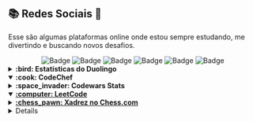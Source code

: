 ## :books: Redes Sociais :space_invader:

Esse são algumas plataformas online onde estou sempre estudando, me divertindo e buscando novos desafios.

<div align="center"> 
<img src="https://img.shields.io/badge/TryHackMe-212C42.svg?style=for-the-badge&logo=TryHackMe&logoColor=white" alt="Badge">
<img src="https://img.shields.io/badge/Hack%20The%20Box-9FEF00.svg?style=for-the-badge&logo=Hack-The-Box&logoColor=black" alt="Badge">
<img src="https://img.shields.io/badge/CodeChef-5B4638.svg?style=for-the-badge&logo=CodeChef&logoColor=white" alt="Badge">
<img src="https://img.shields.io/badge/LeetCode-FFA116.svg?style=for-the-badge&logo=LeetCode&logoColor=white" alt="Badge">
<img src="https://img.shields.io/badge/Chess.com-81B64C.svg?style=for-the-badge&logo=chessdotcom&logoColor=white" alt="Badge">
<img src="https://img.shields.io/badge/Duolingo-58CC02.svg?style=for-the-badge&logo=Duolingo&logoColor=white" alt="Badge">
</div>

<!-- DUOLINGO  -->
<details close>
<summary> <b> :bird: Estatísticas do Duolingo</b> </summary>

<div align="center">
<a href="https://www.duolingo.com/profile/mayannait">
<img alt="duolingo" src="https://github-duolingo-widget.onrender.com/api/duolingo-badge?username=mayannait&darkMode=true" width="350"/>
</br>
<img alt="duolingo" src="https://duolingo-stats-card.vercel.app/api?username=mayannait&theme=onedark" width="350"/>
</a>
</div>
</details>

<details open>
<summary> <b> :cook: CodeChef </b> </summary>

</details>
  
<!-- CODEWARS -->
<details close>
<summary> <b> :space_invader: Codewars Stats</b> </summary>

<p align="center">
​<a href="https://www.codewars.com/users/mayannaoliveira">
<img alt="codewars" src="https://github.r2v.ch/codewars?user=mayannaoliveira&name=true&top_languages=true&stroke=white&theme=default"/>
  </br>
<img alt="codewars" src="https://www.codewars.com/users/mayannaoliveira/badges/large"/>
</p>
</details>
  
<details open>
<summary> <b>:computer: LeetCode </b> </summary>

</details>

<details close>
<summary> <b> :chess_pawn: Xadrez no Chess.com </b> </summary>
<!-- CHESS.COM https://github.com/Prathamesh-B/chesscom-stats-svg -->
<div align="center">
<img src="https://chesscom-stats-svg.vercel.app/stats?username=mayannait&theme=dark&borderRadius=3" alt="ChessStats"/>
</br>
<!--START_SECTION:chessStats-->
<!--END_SECTION:chessStats-->
</div>
</details>

<!-- DISCORD https://github.com/dgibbs64/discord-banners -->
<details close>
<summary> <b> :speech_balloon: Dev Collab no Discord </b></summary>
<div align="center">
<a href="https://discord.gg/HGSssaDp">
<img src="https://discord.com/api/guilds/1374165390036308101/widget.png?style=banner4" alt="Badge-Discord">
</a>
<sup>Clique na imagem acima venha participar do servidor Dev Collab no Discord, estamos sempre compartilhando assuntos ligados a tecnologia, cursos e games.</sup>
</br>
<img src="https://img.shields.io/discord/1374165390036308101?style=flat&logo=discord&label=Dev%20Collab&labelColor=white&color=5865F2" alt="dev-collab">
</div>
</details>
